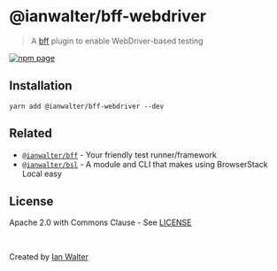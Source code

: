 # @ianwalter/bff-webdriver
> A [bff][bffUrl] plugin to enable WebDriver-based testing

[![npm page][npmImage]][npmUrl]

## Installation

```console
yarn add @ianwalter/bff-webdriver --dev
```

## Related

* [`@ianwalter/bff`][bffUrl] - Your friendly test runner/framework
* [`@ianwalter/bsl`][bslUrl] - A module and CLI that makes using BrowserStack
  Local easy

## License

Apache 2.0 with Commons Clause - See [LICENSE][licenseUrl]

&nbsp;

Created by [Ian Walter](https://iankwalter.com)

[bffUrl]: https://github.com/ianwalter/bff
[npmImage]: https://img.shields.io/npm/v/@ianwalter/bff-webdriver.svg
[npmUrl]: https://www.npmjs.com/package/@ianwalter/bff-webdriver
[bslUrl]: https://github.com/ianwalter/bsl
[licenseUrl]: https://github.com/ianwalter/bff-webdriver/blob/master/LICENSE
